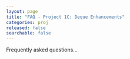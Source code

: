 ```yaml
---
layout: page
title: "FAQ - Project 1C: Deque Enhancements"
categories: proj
released: false
searchable: false
---
```


Frequently asked questions...
